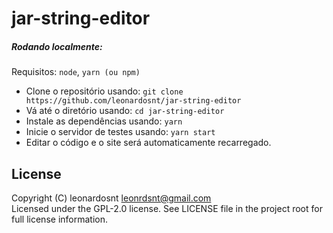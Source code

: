 # jar-string-editor


##### Rodando localmente:
Requisitos: `node`, `yarn (ou npm)`
- Clone o repositório usando: `git clone https://github.com/leonardosnt/jar-string-editor`
- Vá até o diretório usando: `cd jar-string-editor`
- Instale as dependências usando: `yarn`
- Inicie o servidor de testes usando: `yarn start`
- Editar o código e o site será automaticamente recarregado.

## License
Copyright (C) leonardosnt <leonrdsnt@gmail.com>  
Licensed under the GPL-2.0 license. See LICENSE file in the project root for full license information.